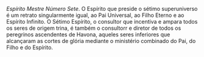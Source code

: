 *Espírito Mestre Número Sete*. O Espírito que preside o sétimo superuniverso é um retrato singularmente igual, ao Pai Universal, ao Filho Eterno e ao Espírito Infinito. O Sétimo Espírito, o consultor que incentiva e ampara todos os seres de origem trina, é também o consultorr e diretor de todos os peregrinos ascendentes de Havona, aqueles seres inferiores que alcançaram as cortes de glória mediante o ministério combinado do Pai, do Filho e do Espírito.